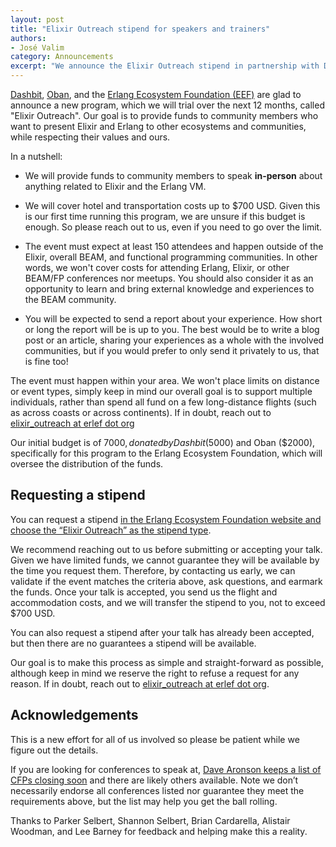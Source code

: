 ```yaml
---
layout: post
title: "Elixir Outreach stipend for speakers and trainers"
authors:
- José Valim
category: Announcements
excerpt: "We announce the Elixir Outreach stipend in partnership with Dashbit, Oban, and the Erlang Ecosystem Foundation"
---
```


[Dashbit](https://dashbit.co), [Oban](https://oban.pro), and the [Erlang Ecosystem Foundation (EEF)](https://erlef.org) are glad to announce a new program, which we will trial over the next 12 months, called "Elixir Outreach". Our goal is to provide funds to community members who want to present Elixir and Erlang to other ecosystems and communities, while respecting their values and ours.

In a nutshell:

* We will provide funds to community members to speak **in-person** about anything related to Elixir and the Erlang VM.

* We will cover hotel and transportation costs up to $700 USD. Given this is our first time running this program, we are unsure if this budget is enough. So please reach out to us, even if you need to go over the limit.

* The event must expect at least 150 attendees and happen outside of the Elixir, overall BEAM, and functional programming communities. In other words, we won't cover costs for attending Erlang, Elixir, or other BEAM/FP conferences nor meetups. You should also consider it as an opportunity to learn and bring external knowledge and experiences to the BEAM community.

* You will be expected to send a report about your experience. How short or long the report will be is up to you. The best would be to write a blog post or an article, sharing your experiences as a whole with the involved communities, but if you would prefer to only send it privately to us, that is fine too!

The event must happen within your area. We won't place limits on distance or event types, simply keep in mind our overall goal is to support multiple individuals, rather than spend all fund on a few long-distance flights (such as across coasts or across continents). If in doubt, reach out to [elixir_outreach at erlef dot org](mailto:elixir_outreach@erlef.org)

Our initial budget is of $7000, donated by Dashbit ($5000) and Oban ($2000), specifically for this program to the Erlang Ecosystem Foundation, which will oversee the distribution of the funds.

## Requesting a stipend

You can request a stipend [in the Erlang Ecosystem Foundation website and choose the “Elixir Outreach” as the stipend type](https://erlef.org/stipends/form?type=elixir-outreach).

We recommend reaching out to us before submitting or accepting your talk. Given we have limited funds, we cannot guarantee they will be available by the time you request them. Therefore, by contacting us early, we can validate if the event matches the criteria above, ask questions, and earmark the funds. Once your talk is accepted, you send us the flight and accommodation costs, and we will transfer the stipend to you, not to exceed $700 USD.

You can also request a stipend after your talk has already been accepted, but then there are no guarantees a stipend will be available.

Our goal is to make this process as simple and straight-forward as possible, although keep in mind we reserve the right to refuse a request for any reason. If in doubt, reach out to [elixir_outreach at erlef dot org](mailto:elixir_outreach@erlef.org).

## Acknowledgements

This is a new effort for all of us involved so please be patient while we figure out the details.

If you are looking for conferences to speak at, [Dave Aronson keeps a list of CFPs closing soon](https://www.codosaur.us/speaking/cfps-ending-soon) and there are likely others available. Note we don’t necessarily endorse all conferences listed nor guarantee they meet the requirements above, but the list may help you get the ball rolling.

Thanks to Parker Selbert, Shannon Selbert, Brian Cardarella, Alistair Woodman, and Lee Barney for feedback and helping make this a reality.
